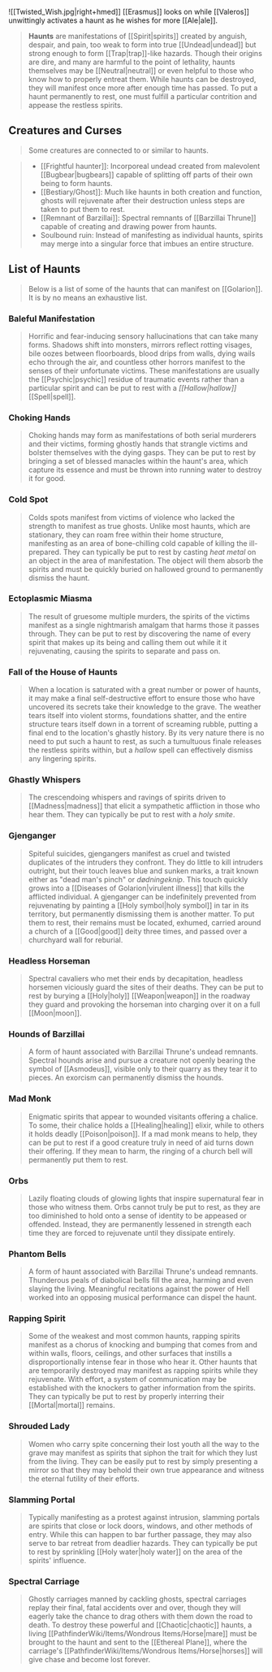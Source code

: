 ![[Twisted_Wish.jpg|right+hmed]] 
 [[Erasmus]] looks on while [[Valeros]] unwittingly activates a haunt as he wishes for more [[Ale|ale]].
> **Haunts** are manifestations of [[Spirit|spirits]] created by anguish, despair, and pain, too weak to form into true [[Undead|undead]] but strong enough to form [[Trap|trap]]-like hazards. Though their origins are dire, and many are harmful to the point of lethality, haunts themselves may be [[Neutral|neutral]] or even helpful to those who know how to properly entreat them. While haunts can be destroyed, they will manifest once more after enough time has passed. To put a haunt permanently to rest, one must fulfill a particular contrition and appease the restless spirits.



## Creatures and Curses

> Some creatures are connected to or similar to haunts.

> - [[Frightful haunter]]: Incorporeal undead created from malevolent [[Bugbear|bugbears]] capable of splitting off parts of their own being to form haunts.
> - [[Bestiary/Ghost]]: Much like haunts in both creation and function, ghosts will rejuvenate after their destruction unless steps are taken to put them to rest.
> - [[Remnant of Barzillai]]: Spectral remnants of [[Barzillai Thrune]] capable of creating and drawing power from haunts.
> - Soulbound ruin: Instead of manifesting as individual haunts, spirits may merge into a singular force that imbues an entire structure.

## List of Haunts

> Below is a list of some of the haunts that can manifest on [[Golarion]]. It is by no means an exhaustive list.


### Baleful Manifestation

> Horrific and fear-inducing sensory hallucinations that can take many forms. Shadows shift into monsters, mirrors reflect rotting visages, bile oozes between floorboards, blood drips from walls, dying wails echo through the air, and countless other horrors manifest to the senses of their unfortunate victims. These manifestations are usually the [[Psychic|psychic]] residue of traumatic events rather than a particular spirit and can be put to rest with a *[[Hallow|hallow]]* [[Spell|spell]].


### Choking Hands

> Choking hands may form as manifestations of both serial murderers and their victims, forming ghostly hands that strangle victims and bolster themselves with the dying gasps. They can be put to rest by bringing a set of blessed manacles within the haunt's area, which capture its essence and must be thrown into running water to destroy it for good.


### Cold Spot

> Colds spots manifest from victims of violence who lacked the strength to manifest as true ghosts. Unlike most haunts, which are stationary, they can roam free within their home structure, manifesting as an area of bone-chilling cold capable of killing the ill-prepared. They can typically be put to rest by casting *heat metal* on an object in the area of manifestation. The object will them absorb the spirits and must be quickly buried on hallowed ground to permanently dismiss the haunt.


### Ectoplasmic Miasma

> The result of gruesome multiple murders, the spirits of the victims manifest as a single nightmarish amalgam that harms those it passes through. They can be put to rest by discovering the name of every spirit that makes up its being and calling them out while it it rejuvenating, causing the spirits to separate and pass on.


### Fall of the House of Haunts

> When a location is saturated with a great number or power of haunts, it may make a final self-destructive effort to ensure those who have uncovered its secrets take their knowledge to the grave. The weather tears itself into violent storms, foundations shatter, and the entire structure tears itself down in a torrent of screaming rubble, putting a final end to the location's ghastly history. By its very nature there is no need to put such a haunt to rest, as such a tumultuous finale releases the restless spirits within, but a *hallow* spell can effectively dismiss any lingering spirits.


### Ghastly Whispers

> The crescendoing whispers and ravings of spirits driven to [[Madness|madness]] that elicit a sympathetic affliction in those who hear them. They can typically be put to rest with a *holy smite*.


### Gjenganger

> Spiteful suicides, gjengangers manifest as cruel and twisted duplicates of the intruders they confront. They do little to kill intruders outright, but their touch leaves blue and sunken marks, a trait known either as "dead man's pinch" or *dødningeknip*. This touch quickly grows into a [[Diseases of Golarion|virulent illness]] that kills the afflicted individual. A gjenganger can be indefinitely prevented from  rejuvenating by painting a [[Holy symbol|holy symbol]] in tar in its territory, but permanently dismissing them is another matter. To put them to rest, their remains must be located, exhumed, carried around a church of a [[Good|good]] deity three times, and passed over a churchyard wall for reburial.


### Headless Horseman

> Spectral cavaliers who met their ends by decapitation, headless horsemen viciously guard the sites of their deaths. They can be put to rest by burying a [[Holy|holy]] [[Weapon|weapon]] in the roadway they guard and provoking the horseman into charging over it on a full [[Moon|moon]].


### Hounds of Barzillai

> A form of haunt associated with Barzillai Thrune's undead remnants. Spectral hounds arise and pursue a creature not openly bearing the symbol of [[Asmodeus]], visible only to their quarry as they tear it to pieces. An exorcism can permanently dismiss the hounds.


### Mad Monk

> Enigmatic spirits that appear to wounded visitants offering a chalice. To some, their chalice holds a [[Healing|healing]] elixir, while to others it holds deadly [[Poison|poison]]. If a mad monk means to help, they can be put to rest if a good creature truly in need of aid turns down their offering. If they mean to harm, the ringing of a church bell will permanently put them to rest.


### Orbs

> Lazily floating clouds of glowing lights that inspire supernatural fear in those who witness them. Orbs cannot truly be put to rest, as they are too diminished to hold onto a sense of identity to be appeased or offended. Instead, they are permanently lessened in strength each time they are forced to rejuvenate until they dissipate entirely.


### Phantom Bells

> A form of haunt associated with Barzillai Thrune's undead remnants. Thunderous peals of diabolical bells fill the area, harming and even slaying the living. Meaningful recitations against the power of Hell worked into an opposing musical performance can dispel the haunt.


### Rapping Spirit

> Some of the weakest and most common haunts, rapping spirits manifest as a chorus of knocking and bumping that comes from and within walls, floors, ceilings, and other surfaces that instills a disproportionally intense fear in those who hear it. Other haunts that are temporarily destroyed may manifest as rapping spirits while they rejuvenate. With effort, a system of communication may be established with the knockers to gather information from the spirits. They can typically be put to rest by properly interring their [[Mortal|mortal]] remains.


### Shrouded Lady

> Women who carry spite concerning their lost youth all the way to the grave may manifest as spirits that siphon the trait for which they lust from the living. They can be easily put to rest by simply presenting a mirror so that they may behold their own true appearance and witness the eternal futility of their efforts.


### Slamming Portal

> Typically manifesting as a protest against intrusion, slamming portals are spirits that close or lock doors, windows, and other methods of entry. While this can happen to bar further passage, they may also serve to bar retreat from deadlier hazards. They can typically be put to rest by sprinkling [[Holy water|holy water]] on the area of the spirits' influence.


### Spectral Carriage

> Ghostly carriages manned by cackling ghosts, spectral carriages replay their final, fatal accidents over and over, though they will eagerly take the chance to drag others with them down the road to death. To destroy these powerful and [[Chaotic|chaotic]] haunts, a living [[PathfinderWiki/Items/Wondrous Items/Horse|mare]] must be brought to the haunt and sent to the [[Ethereal Plane]], where the carriage's [[PathfinderWiki/Items/Wondrous Items/Horse|horses]] will give chase and become lost forever.








